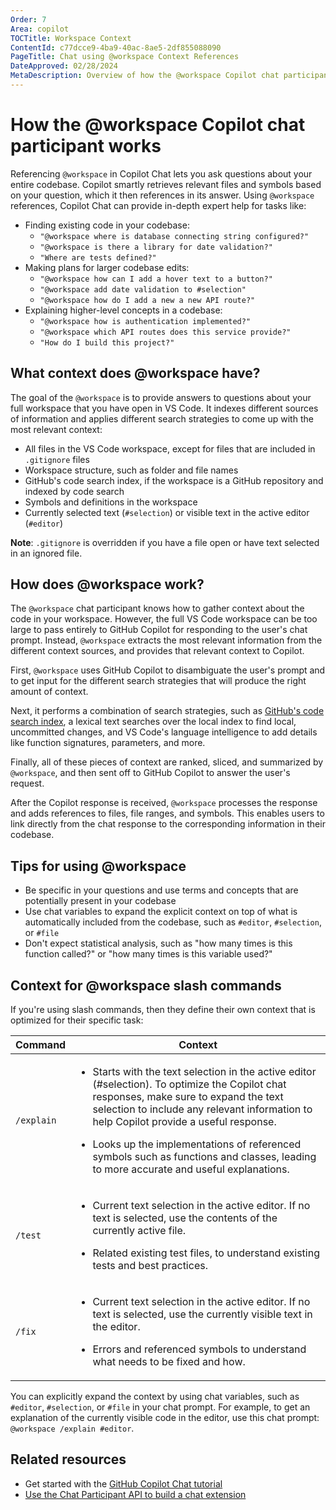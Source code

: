 ```yaml
---
Order: 7
Area: copilot
TOCTitle: Workspace Context
ContentId: c77dcce9-4ba9-40ac-8ae5-2df855088090
PageTitle: Chat using @workspace Context References
DateApproved: 02/28/2024
MetaDescription: Overview of how the @workspace Copilot chat participants works and how it manages context.
---
```

# How the @workspace Copilot chat participant works

Referencing `@workspace` in Copilot Chat lets you ask questions about your entire codebase. Copilot smartly retrieves relevant files and symbols based on your question, which it then references in its answer. Using `@workspace` references, Copilot Chat can provide in-depth expert help for tasks like:

- Finding existing code in your codebase:
  - `"@workspace where is database connecting string configured?"`
  - `"@workspace is there a library for date validation?"`
  - `"Where are tests defined?"`
- Making plans for larger codebase edits:
  - `"@workspace how can I add a hover text to a button?"`
  - `"@workspace add date validation to #selection"`
  - `"@workspace how do I add a new a new API route?"`
- Explaining higher-level concepts in a codebase:
  - `"@workspace how is authentication implemented?"`
  - `"@workspace which API routes does this service provide?"`
  - `"How do I build this project?"`

## What context does @workspace have?

The goal of the `@workspace` is to provide answers to questions about your full workspace that you have open in VS Code. It indexes different sources of information and applies different search strategies to come up with the most relevant context:

- All files in the VS Code workspace, except for files that are included in `.gitignore` files
- Workspace structure, such as folder and file names
- GitHub's code search index, if the workspace is a GitHub repository and indexed by code search
- Symbols and definitions in the workspace
- Currently selected text (`#selection`) or visible text in the active editor (`#editor`)

**Note**: `.gitignore` is overridden if you have a file open or have text selected in an ignored file.

## How does @workspace work?

The `@workspace` chat participant knows how to gather context about the code in your workspace. However, the full VS Code workspace can be too large to pass entirely to GitHub Copilot for responding to the user's chat prompt. Instead, `@workspace` extracts the most relevant information from the different context sources, and provides that relevant context to Copilot.

First, `@workspace` uses GitHub Copilot to disambiguate the user's prompt and to get input for the different search strategies that will produce the right amount of context.

Next, it performs a combination of search strategies, such as [GitHub's code search index](https://github.blog/2023-02-06-the-technology-behind-githubs-new-code-search), a lexical text searches over the local index to find local, uncommitted changes, and VS Code's language intelligence to add details like function signatures, parameters, and more.

Finally, all of these pieces of context are ranked, sliced, and summarized by `@workspace`, and then sent off to GitHub Copilot to answer the user's request.

After the Copilot response is received, `@workspace` processes the response and adds references to files, file ranges, and symbols. This enables users to link directly from the chat response to the corresponding information in their codebase.

## Tips for using @workspace

- Be specific in your questions and use terms and concepts that are potentially present in your codebase
- Use chat variables to expand the explicit context on top of what is automatically included from the codebase, such as `#editor`, `#selection`, or `#file`
- Don't expect statistical analysis, such as "how many times is this function called?" or "how many times is this variable used?"

## Context for @workspace slash commands

If you're using slash commands, then they define their own context that is optimized for their specific task:

| Command    | Context |
| ---------- | ------- |
| `/explain` | <ul><li>Starts with the text selection in the active editor (#selection). To optimize the Copilot chat responses, make sure to expand the text selection to include any relevant information to help Copilot provide a useful response.</li></ul><ul><li>Looks up the implementations of referenced symbols such as functions and classes, leading to more accurate and useful explanations.</li></ul> |
| `/test`    | <ul><li>Current text selection in the active editor. If no text is selected, use the contents of the currently active file.</li></ul><ul><li>Related existing test files, to understand existing tests and best practices.</li></ul> |
| `/fix`     | <ul><li>Current text selection in the active editor. If no text is selected, use the currently visible text in the editor.</li></ul><ul><li>Errors and referenced symbols to understand what needs to be fixed and how.</li></ul> |

You can explicitly expand the context by using chat variables, such as `#editor`, `#selection`, or `#file` in your chat prompt. For example, to get an explanation of the currently visible code in the editor, use this chat prompt: `@workspace /explain #editor`.

## Related resources

- Get started with the [GitHub Copilot Chat tutorial](/docs/copilot/getting-started-chat.md)
- [Use the Chat Participant API to build a chat extension](/api/extension-guides/chat.md)
